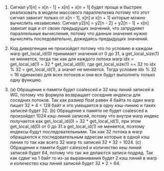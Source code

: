 1) Сигнал y1[n] = x[n - 1] + x[n] + x[n + 1] будет проще и быстрее реализовать в модели массового параллелизма потому что этот сигнал зависит только от x[n - 1], x[n] и x[n + 1] которые можно вычислить независимо.
   Сигнал y2[n] = y2[n - 2] + y2[n - 1] + x[n] зависит еще и от своих предыдущих значений, что затрудняет параллельные вычисления, потому что данные значения нужно вычислять последовательно, дожидаясь предыдущих 
   значений.

2) Код дивергенции не произойдет потому что по условию в каждом warp get_local_id(0) принимает значения от 0 до 31, а get_local_size(1) не меняется, тогда так как для каждого потока warp 
   idx = get_local_id(1) + 32 * get_local_id(0), где get_local_size(1) == 32 то idx % 32 = get_local_id(1), а значит не меняется. Тогда условие idx % 32 < 16 одинаково для всех потоков и они все будут выполнять 
   только одну функцию.

3) 
   (a) Обращение к памяти будет coalesced и 32 кеш линий записей в WG, потому что формула возвращает соседние индексы для соседних потоков. Так как размер float равен 4 байта то один warp пишет 32 * 4 = 128 байт и 
       это умещается в одну кэш-линию и таких записей будет 32.
   (b) Обращение к памяти не будет coalesced и произойдет 1024 кэш-линий записей, потому что внутри warp индекс получается как get_local_id(0) + 32 * get_local_id(1), при этом get_local_id(0) от 0 до 31 а get_local_id(1)
       не меняется, поэтому индексы будут последовательными. Так как 32 потока в warp обращаются к последовательным адресам которые в одной кэш линии то так как всего 32 warp то записей 32 * 32 = 1024.
   (c) Обращение к памяти будет calesced и количество кеш линий записей будет 64, потому что так же делаются записи подряд. Так как сдвиг на 1 байт то из-за выравнивания будет 2 кэш линий в warp и количество 
       кэш линий записей будет 32 * 2 = 64.
